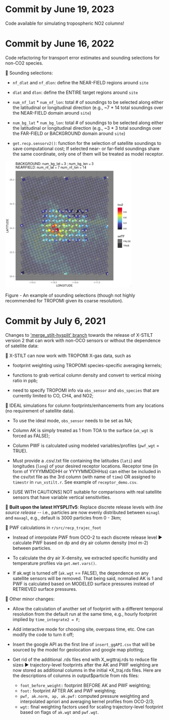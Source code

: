 Commit by June 19, 2023
============
Code available for simulating tropospheric NO2 columns!


Commit by June 16, 2022
============
Code refactoring for transport error estimates and sounding selections for non-CO2 species. 

:pushpin: Sounding selections:

* `nf_dlat` and `nf_dlon`: define the NEAR-FIELD regions around `site`
* `dlat` and `dlon`: define the ENTIRE target regions around `site`

* `num_nf_lat` * `num_nf_lon`: total # of soundings to be selected along either the latitudinal or longitudinal direction (e.g., ~7 * 14 total soundings over the NEAR-FIELD domain around `site`)

* `num_bg_lat` * `num_bg_lon`: total # of soundings to be selected along either the latitudinal or longitudinal direction (e.g., ~3 * 3 total soundings over the FAR-FIELD or BACKGROUND domain around `site`)

* `get.recp.sensorv2()`: function for the selection of satellite soundings to save computational cost; If selected near- or far-field soundings share the same coordinate, only one of them will be treated as model receptor. 

<img src="figs/demo_selection.png" width="400" height="400">

Figure - An example of sounding selections (though not highly recommended for TROPOMI given its coarse resolution). 


Commit by July 6, 2021
============
Changes to ['merge_stilt-hysplit' branch](https://github.com/uataq/X-STILT/tree/merge_stilt-hysplit) towards the release of X-STILT version 2 that can work with non-OCO sensors or without the dependence of satellite data:

:pushpin: X-STILT can now work with TROPOMI X-gas data, such as 
   * footprint weighting using TROPOMI species-specific averaging kernels;

   * functions to grab vertical column density and convert to vertical mixing ratio in ppb; 

   * need to specify TROPOMI info via `obs_sensor` and `obs_species` that are currently limited to CO, CH4, and NO2;

:pushpin: IDEAL simulations for column footprints/enhancements from any locations (no requirement of satellite data).
   * To use the ideal mode, `obs_sensor` needs to be set as NA; 
   * Column AK is simply treated as 1 from TOA to the surface (`ak_wgt` is forced as FALSE);
   * Column PWF is calculated using modeled variables/profiles (`pwf_wgt` = TRUE). 

   * Must provide a .csv/.txt file containing the latitudes (`lati`) and longitudes (`long`) of your desired receptor locations. Receptor time (in form of YYYYMMDDHH or YYYYMMDDHHss) can either be included in the csv/txt file as the 3rd column (with name of `time`) OR assigned to `timestr` in `run_xstilt.r`. See example of `receptor_demo.csv`. 
   
   * [USE WITH CAUTIONS] NOT suitable for comparisons with real satellite sensors that have variable vertical sensitivities.

:pushpin: **Built upon the latest HYSPLITv5**: Replace discrete release levels with *line source release* -- i.e., particles are now evenly distributed between `minagl` and `maxagl`, e.g., default is 3000 particles from 0 - 3km; 

:pushpin: PWF calculations in `r/src/recp_trajec_foot`

   * Instead of interpolate PWF from OCO-2 to each discrete release level :arrow_forward: calculate PWF based on dp and dry air column density (mol m-2) between particles. 

   * To calculate the dry air X-density, we extracted specific humidity and temperature profiles via `get.met.vars()`. 

   * If ak.wgt is turned off (`ak.wgt` == FALSE), the dependence on any satellite sensors will be removed. That being said, normalied AK is 1 and PWF is calculated based on MODELED surface pressures instead of RETRIEVED surface pressures. 

:pushpin: Other minor changes: 
   * Allow the calculation of another set of footprint with a different temporal resolution from the default run at the same time, e.g., hourly footprint implied by `time_integrate2 = F`;

   * Add interactive mode for choosing site, overpass time, etc. One can modify the code to turn it off;

   * Insert the google API as the first line of `insert_ggAPI.csv` that will be sourced by the model for geolocation and google map plotting; 

   * Get rid of the additional .rds files end with X_wgttraj.rds to reduce file sizes :arrow_forward: trajectory-level footprints after the AK and PWF weighting are now stored as additional columns in the initial *X_traj.rds files. Here are the descriptions of columns in output$particle from rds files: 
      * `foot_before_weight:` footprint BEFORE AK and PWF weighting;
      * `foot:` footprint AFTER AK and PWF weighting; 
      * `pwf, ak.norm, ap, ak.pwf:` computed pressure weighting and interpolated apriori and averaging kernel profiles from OCO-2/3; 
      * `wgt:` final weighting factors used for scaling trajectory-level footprint based on flags of `ak.wgt` and `pwf.wgt`. 
